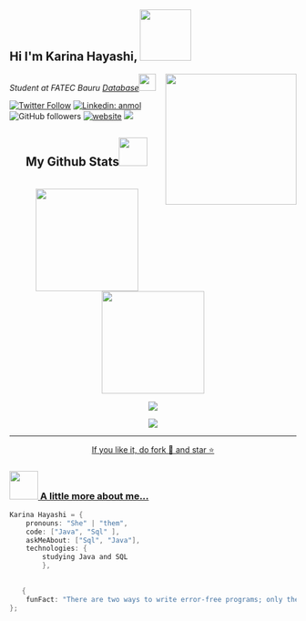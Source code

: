 <h2> Hi I'm Karina Hayashi,  <img src="https://media2.giphy.com/media/H7NY2KgHRyRxQ1wZu0/giphy.gif?cid=ecf05e476kxd2r2tjaqf70yn7zn6prsmndzqbwgwz2bhmsht&rid=giphy.gif&ct=s" width="90"></h2>
<img align='right' src="https://media3.giphy.com/media/SUcApSWjPwQMARvcM8/giphy.gif?cid=ecf05e47d40cqha1ekf6p0ggkdztkszgri523qmqx9fqyp0z&rid=giphy.gif&ct=s" width="230">
<p><em>Student at FATEC Bauru <a href="http://www.fatecbauru.edu.br/index.php/home">Database</a><img src="https://media.giphy.com/media/WUlplcMpOCEmTGBtBW/giphy.gif" width="30"> 
</em></p>

[![Twitter Follow](https://img.shields.io/twitter/follow/hayasushi_?label=Follow)](https://twitter.com/intent/follow?screen_name=hayasushi_)
[![Linkedin: anmol](https://img.shields.io/badge/-Hayashi-blue?style=flat-square&logo=Linkedin&logoColor=white&link=https://www.linkedin.com/in/karina-hayashi-b8859b19b/)](https://www.linkedin.com/in/karina-hayashi-b8859b19b/)
![GitHub followers](https://img.shields.io/github/followers/KarinaHayashi?label=Follow&style=social)
[![website](https://img.shields.io/badge/Website-46a2f1.svg?&style=flat-square&logo=Google-Chrome&logoColor=white&link=https://www.instagram.com/hayasushi_/)](https://www.instagram.com/hayasushi_/)
![](https://visitor-badge.glitch.me/badge?page_id=KarinaHayashi)




<h2 align="center">
  My Github Stats<img src="https://github.com/ritik307/ritik307/blob/main/images/laptop.gif" width="50">
</h2>
 
<br>

<div align="center">
  <a href="https://github.com/KarinaHayashi">
  <img height="180em" src="https://github-readme-stats.vercel.app/api?username=KarinaHayashi&show_icons=true&theme=dracula&include_all_commits=true&count_private=true"/>
  <img height="180em" src="https://github-readme-stats.vercel.app/api/top-langs/?username=KarinaHayashi&layout=compact&langs_count=7&theme=dracula"/>
</div>

<p align = "center">
 <img  src="https://github-readme-streak-stats.herokuapp.com/?user=KarinaHayashi&show_icons=true&locale=en&layout=compact&theme=radical&line_height=0" />
</p> 

<p align = "center">
 <img src="https://activity-graph.herokuapp.com/graph?username=KarinaHayashi&theme=redical">
</p> 
<hr>
<p align="center">If you like it, do fork 🍴 and star ⭐</p>

### <img src="https://media.giphy.com/media/VgCDAzcKvsR6OM0uWg/giphy.gif" width="50"> A little more about me...  

```java
Karina Hayashi = {
    pronouns: "She" | "them",
    code: ["Java", "Sql" ],
    askMeAbout: ["Sql", "Java"],
    technologies: {
        studying Java and SQL
        },
        
        
   {
    funFact: "There are two ways to write error-free programs; only the third one works"
};

